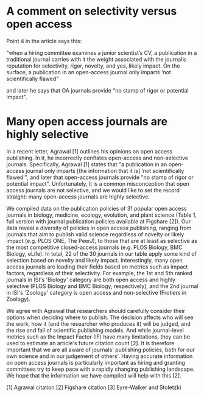 # A comment on selectivity versus open access

Point 4 in the article says this: 

"when a hiring committee examines a junior scientist’s CV, a publication in a traditional journal carries with it the weight associated with the journal’s reputation for selectivity, rigor, novelty, and yes, likely impact. On the surface, a publication in an open-access journal only imparts ‘not scientifically flawed"

and later he says that OA journals provide "no stamp of rigor or potential impact". 


# Many open access journals are highly selective

In a recent letter, Agrawal [1] outlines his opinions on open access publishing. In it, he incorrectly conflates open-access and non-selective journals. Specifically, Agrawal [1] states that  "a publication in an open-access journal only imparts [the information that it is] ‘not scientifically flawed'", and later that open-access journals provide "no stamp of rigor or potential impact". Unfortunately, it is a common misconception that open access journals are not selective, and we would like to set the record straight: many open-access journals are highly selective.

We compiled data on the publication policies of 31 popular open access journals in biology, medicine, ecology, evolution, and plant science (Table 1, full version with journal publication policies available at Figshare [2]). Our data reveal a diversity of policies in open access publishing, ranging from journals that aim to publish valid science regardless of novelty or likely impact (e.g. PLOS ONE, The PeerJ), to those that are at least as selective as the most competitive closed-access journals (e.g. PLOS Biology, BMC Biology, eLife). In total, 22 of the 30 journals in our table apply some kind of selection based on novelty and likely impact. Interestingly, many open access journals are leading their fields based on metrics such as impact factors, regardless of their selectivity. For example, the 1st and 5th ranked journals in ISI's 'Biology' category are both open access and highly selective (PLOS Biology and BMC Biology, respectively), and the 2nd journal in ISI's 'Zoology' category is open access and non-selective (Frotiers in Zoology).

We agree with Agrawal that researchers should carefully consider their options when deciding where to publish. The decision affects who will see the work, how it (and the researcher who produces it) will be judged, and the rise and fall of scientific publishing models. And while journal-level metrics such as the Impact Factor (IF) have many limitations, they can be used to estimate an article's future citation count [2]. It is therefore important that we are all aware of journals' publishing policies, both for our own science and in our judgement of others'. Having accurate information on open access journals is particularly important as hiring and granting committees try to keep pace with a rapidly changing publishing landscape. We hope that the information we have compiled will help with this [2].

[1] Agrawal citation
[2] Figshare citation
[3] Eyre-Walker and Stoletzki
